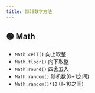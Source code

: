 ```yaml
---
title: 🟨JS数学方法
---
```


## 🟢 Math 

- `Math.ceil()` 	向上取整
- `Math.floor()` 	向下取整
- `Math.round()` 	四舍五入
- `Math.random()` 	随机数(0~1之间) 
- `Math.random()*10`	(1~10之间)
